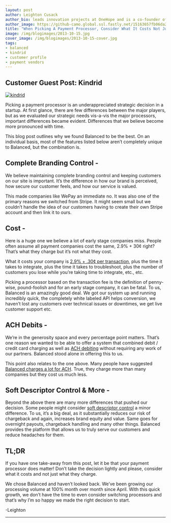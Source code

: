 ```yaml
---
layout: post
author: Leighton Cusack
author_bio: leads innovation projects at OneHope and is a co-founder of Kindrid, an SMS and mobile donation management platform for churches. To date, Kindrid is one of Balanced's fastest growing donation platforms.
author_image: https://github-camo.global.ssl.fastly.net/15163657fb06da2a57170d05392dd6ba61c216c7/687474703a2f2f626c6f672e62616c616e6365647061796d656e74732e636f6d2f696d672f617574686f72732f6c65696768746f6e5f63757361636b2e706e67
title: "When Picking A Payment Processor, Consider What It Costs Not Just What They Charge"
image: /img/blogimages/2013-10-15.jpg
cover_image: /img/blogimages/2013-10-15-cover.jpg
tags:
- balanced
- kindrid
- customer profile
- payment vendors
---
```


## Customer Guest Post: Kindrid
<a href="https://kindrid.com/"><img style="display:block;margin-left:auto;margin-right:auto" alt="kindrid" src="http://i.imgur.com/u46leEq.png"></a>

Picking a payment processor is an underappreciated strategic decision in a startup. At first glance, there are few differences between the major players, but as we evaluated our strategic needs vis-a-vis the major processors, important differences became evident. Differences that we believe become more pronounced with time. 

This blog post outlines why we found Balanced to be the best. On an individual basis, most of the features listed below aren’t completely unique to Balanced, but the combination is.

## Complete Branding Control - 
We believe maintaining complete branding control and keeping customers on our site is important. It’s the difference in how our brand is perceived, how secure our customer feels, and how our service is valued. 

This made companies like WePay an immediate no. It was also one of the primary reasons we switched from Stripe. It might seem small but we couldn’t handle the idea of our customers having to create their own Stripe account and then link it to ours. 

## Cost - 
Here is a huge one we believe a lot of early stage companies miss. People often assume all payment companies cost the same, 2.9% + 30¢ right? That’s what they charge but it’s not what they cost. 

What it costs your company is [2.9% + .30¢ per transaction](https://www.balancedpayments.com/pricing), plus the time it takes to integrate, plus the time it takes to troubleshoot, plus the number of customers you lose while you’re taking time to integrate, etc., etc. 

Picking a processor based on the transaction fee is the definition of penny-wise, pound-foolish and for an early stage company, it can be fatal. To us, Balanced is an amazingly good deal. We got our system up and running incredibly quick, the completely white labeled API helps conversion, we haven’t lost any customers over technical issues or downtimes, we get live customer support etc. 

## ACH Debits - 
We’re in the generosity space and every percentage point matters. That’s one reason we wanted to be able to offer a system that combined debit / credit card charging as well as [ACH debiting](https://www.balancedpayments.com/ach-debits) without requiring any work of our partners. Balanced stood alone in offering this to us. 

This point also relates to the one above. Many people have suggested [Balanced charges a lot for ACH](https://github.com/balanced/balanced-api/issues/2#issuecomment-11153069). True, they charge more than many companies but they cost us much less. 

## Soft Descriptor Control & More - 
Beyond the above there are many more differences that pushed our decision. Some people might consider [soft descriptor control](https://support.balancedpayments.com/hc/en-us/articles/200135700-How-do-I-set-how-the-transaction-shows-on-a-customer-s-statement-) a minor difference. To us, it’s a big deal, as it substantially reduces our risk of chargeback and again, increases brand equity and value. Same goes for overnight payouts, chargeback handling and many other things. Balanced provides the platform that allows us to truly serve our customers and reduce headaches for them.
 
## TL;DR
If you have one take-away from this post, let it be that your payment processor does matter! Don’t take the decision lightly and please, consider what it costs and not just what they charge. 

We chose Balanced and haven’t looked back. We’ve been growing our processing volume at 100% month over month since April. With this quick growth, we don’t have the time to even consider switching processors and that’s why I’m so happy we made the right decision to start. 

-Leighton

---


